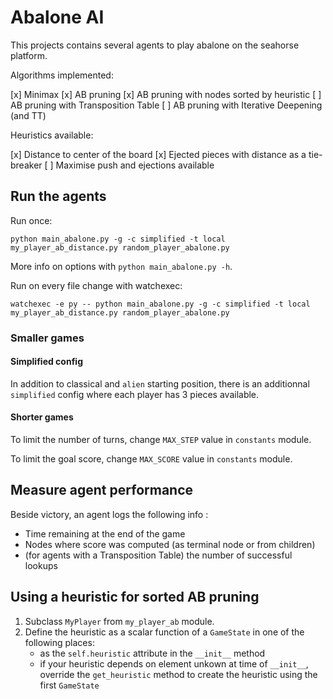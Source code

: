 # Abalone AI

This projects contains several agents to play abalone on the seahorse platform.

Algorithms implemented:

[x] Minimax
[x] AB pruning
[x] AB pruning with nodes sorted by heuristic
[ ] AB pruning with Transposition Table
[ ] AB pruning with Iterative Deepening (and TT)

Heuristics available:

[x] Distance to center of the board
[x] Ejected pieces with distance as a tie-breaker
[ ] Maximise push and ejections available

## Run the agents

Run once:
```
python main_abalone.py -g -c simplified -t local my_player_ab_distance.py random_player_abalone.py 
```

More info on options with `python main_abalone.py -h`.

Run on every file change with watchexec:
```
watchexec -e py -- python main_abalone.py -g -c simplified -t local my_player_ab_distance.py random_player_abalone.py 
```

### Smaller games

#### Simplified config

In addition to classical and `alien` starting position,
there is an additionnal `simplified` config where each player has 3 pieces available.

#### Shorter games

To limit the number of turns, change `MAX_STEP` value in `constants` module.

To limit the goal score, change `MAX_SCORE` value in `constants` module.

## Measure agent performance

Beside victory, an agent logs the following info :

- Time remaining at the end of the game
- Nodes where score was computed (as terminal node or from children)
- (for agents with a Transposition Table) the number of successful lookups

## Using a heuristic for sorted AB pruning

1. Subclass `MyPlayer` from `my_player_ab` module.
2. Define the heuristic as a scalar function of a `GameState` in one of the following places:
    - as the `self.heuristic` attribute in the `__init__` method
    - if your heuristic depends on element unkown at time of `__init__`,
        override the `get_heuristic` method to create the heuristic using the first `GameState`

